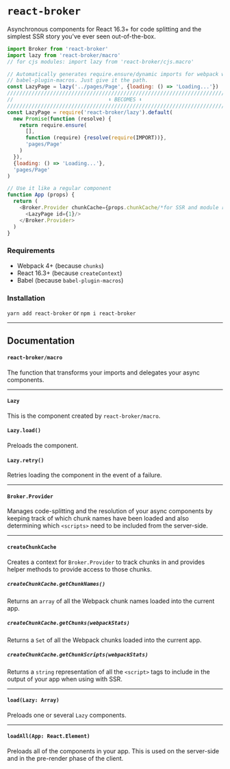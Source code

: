 # `react-broker`
Asynchronous components for React 16.3+ for code splitting and the
simplest SSR story you've ever seen out-of-the-box.

```js
import Broker from 'react-broker'
import lazy from 'react-broker/macro'
// for cjs modules: import lazy from 'react-broker/cjs.macro'

// Automatically generates require.ensure/dynamic imports for webpack with
// babel-plugin-macros. Just give it the path.
const LazyPage = lazy('../pages/Page', {loading: () => 'Loading...'})
////////////////////////////////////////////////////////////////////////////////
//                               ⬇ BECOMES ⬇                                //
////////////////////////////////////////////////////////////////////////////////
const LazyPage = require('react-broker/lazy').default(
  new Promise(function (resolve) {
    return require.ensure(
      [],
      function (require) {resolve(require(IMPORT))},
      'pages/Page'
    )
  }),
  {loading: () => 'Loading...'},
  'pages/Page'
)

// Use it like a regular component
function App (props) {
  return (
    <Broker.Provider chunkCache={props.chunkCache/*for SSR and module resolution*/}>
      <LazyPage id={1}/>
    </Broker.Provider>
  )
}
```


### Requirements
- Webpack 4+ (because `chunks`)
- React 16.3+ (because `createContext`)
- Babel (because `babel-plugin-macros`)

### Installation
`yarn add react-broker` or `npm i react-broker`

--------------------------------------------------------------------------------

## Documentation
#### `react-broker/macro`
The function that transforms your imports and delegates your async components.

--------------------------------------------------------------------------------

#### `Lazy`
This is the component created by `react-broker/macro`.
#### `Lazy.load()`
Preloads the component.
#### `Lazy.retry()`
Retries loading the component in the event of a failure.

--------------------------------------------------------------------------------

#### `Broker.Provider`
Manages code-splitting and the resolution of your async components by
keeping track of which chunk names have been loaded and also determining
which `<scripts>` need to be included from the server-side.

--------------------------------------------------------------------------------

#### `createChunkCache`
Creates a context for `Broker.Provider` to track chunks in and provides
helper methods to provide access to those chunks.
##### `createChunkCache.getChunkNames()`
Returns an `array` of all the Webpack chunk names loaded into the current app.
##### `createChunkCache.getChunks(webpackStats)`
Returns a `Set` of all the Webpack chunks loaded into the current app.
##### `createChunkCache.getChunkScripts(webpackStats)`
Returns a `string` representation of all the `<script>` tags to include in the
output of your app when using with SSR.

--------------------------------------------------------------------------------

#### `load(Lazy: Array)`
Preloads one or several `Lazy` components.

--------------------------------------------------------------------------------

#### `loadAll(App: React.Element)`
Preloads all of the components in your app. This is used on the server-side and
in the pre-render phase of the client.
